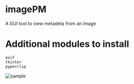 # imagePM
A GUI tool to view metadeta from an image

# Additional modules to install
    exif
    tkinter
    pyperclip

![sample](https://user-images.githubusercontent.com/38325426/112174149-5f42fd80-8c20-11eb-92f5-02909198b7e3.JPG)

  
